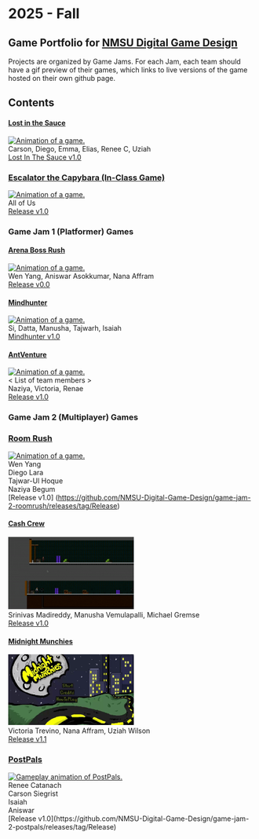 # 2025 - Fall

## Game Portfolio for [NMSU Digital Game Design](/../index.md)

Projects are organized by Game Jams. For each Jam, each team should have a gif preview of their games, which links to live versions of the game hosted on their own github page.

## Contents

#### [Lost in the Sauce](<https://nmsu-digital-game-design.github.io/game-jam-1-game-lost-in-the-sauce/ >)
<a href="https://nmsu-digital-game-design.github.io/game-jam-1-game-lost-in-the-sauce/" target="_blank"><img src="./art/Sauce.gif" alt="Animation of a game." width="256"/></a><br/> 
Carson, Diego, Emma, Elias, Renee C, Uziah <br/> 
[Lost In The Sauce v1.0](https://nmsu-digital-game-design.github.io/game-jam-1-game-lost-in-the-sauce/)

### [Escalator the Capybara (In-Class Game)](https://bilhamil.github.io/Escalator/)
<a href="https://bilhamil.github.io/Escalator/" target="_blank"><img src="./art/escalator.gif" alt="Animation of a game." width="256"/></a><br/> 
All of Us<br/> 
[Release v1.0](https://github.com/bilhamil/Escalator-Demo-Game/releases/tag/v1.0)

### Game Jam 1 (Platformer) Games

#### [Arena Boss Rush](https://wenyangnmsu.github.io/Boss_fight_Game_Jam_1/)
<a href="https://wenyangnmsu.github.io/Boss_fight_Game_Jam_1/" target="_blank"><img src="./art/ABR.gif" alt="Animation of a game." width="256"/></a><br/> 
Wen Yang, Aniswar Asokkumar, Nana Affram <br/>
[Release v0.0](https://github.com/NMSU-Digital-Game-Design/game-jam-1-game-dodge-dash-games/tree/main/arena-boss-clash)

#### [Mindhunter](<https://STeel-5255.github.io/Mindhunter/>)
<a href="https://STeel-5255.github.io/Mindhunter/" target="_blank"><img src="./art/Mindhunter Preview.gif" alt="Animation of a game." width="256"/></a><br/> 
Si, Datta, Manusha, Tajwarh, Isaiah <br/> 
[Mindhunter v1.0](https://github.com/NMSU-Digital-Game-Design/game-jam-1-game-sandman-productions/releases/tag/Assets)

#### [AntVenture](https://nmsu-digital-game-design.github.io/game-jam-1-game-antteam/AntVenture/ANTventureLost%20in%20the%20Colony.html)
<a href="https://nmsu-digital-game-design.github.io/game-jam-1-game-antteam/AntVenture/ANTventureLost%20in%20the%20Colony.html" target="_blank"><img src="./art/AntVenture.gif" alt="Animation of a game." width="256"/></a><br/> 
< List of team members ><br/> 
Naziya, Victoria, Renae <br/>
[Release v1.0](https://nmsu-digital-game-design.github.io/game-jam-1-game-antteam/AntVenture/ANTventureLost%20in%20the%20Colony.html)


### Game Jam 2 (Multiplayer) Games
### [Room Rush](https://wenyangnmsu.github.io/RoomrushPublish/)
<a href="https://wenyangnmsu.github.io/RoomrushPublish/" target="_blank"><img src="./art/roomrush.gif" alt="Animation of a game." width="256"/></a><br/> 
Wen Yang <br/>
Diego Lara <br/>
Tajwar-Ul Hoque <br/>
Naziya Begum <br/>
[Release v1.0] (https://github.com/NMSU-Digital-Game-Design/game-jam-2-roomrush/releases/tag/Release)

#### [Cash Crew](https://datta2907.github.io/cash-crew/)
<a href="https://datta2907.github.io/cash-crew/" target="_blank"><img src="./art/cash-crew.gif" alt="Animation of a game." width="256"/></a><br/>
Srinivas Madireddy, Manusha Vemulapalli, Michael Gremse <br/>
[Release v1.0](https://github.com/Datta2907/cash-crew/releases/tag/cash-crew-release)


#### [Midnight Munchies](https://ca55706.github.io/midnightmuchies/)
<a href="https://datta2907.github.io/cash-crew/" target="_blank"><img src="./art/midnightmunchies.gif" alt="Animation of a game." width="256"/></a><br/>
Victoria Trevino, Nana Affram, Uziah Wilson <br/>
[Release v1.1](https://github.com/NMSU-Digital-Game-Design/game-jam-2-midnight-munchies/releases/tag/v1.1)

### [PostPals](https://carsonsiegrist.github.io/gj2-post-pals/)
<a href="https://carsonsiegrist.github.io/gj2-post-pals/" target="_blank">
  <img src="https://raw.githubusercontent.com/NMSU-Digital-Game-Design/game-jam-2-messengers/main/gif.gif" 
       alt="Gameplay animation of PostPals." width="256"/>
</a><br/>
Renee Catanach <br/>
Carson Siegrist <br/>
Isaiah <br/>
Aniswar <br/>
[Release v1.0](https://github.com/NMSU-Digital-Game-Design/game-jam-2-postpals/releases/tag/Release)
